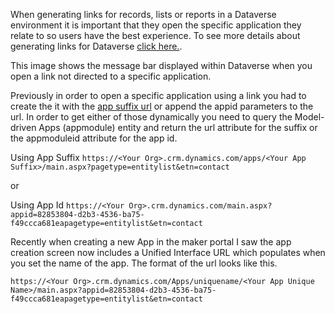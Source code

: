 When generating links for records, lists or reports in a Dataverse environment it is important that they open the specific application they relate to so users have the best experience. To see more details about generating links for Dataverse [click here.](https://docs.microsoft.com/en-us/dynamics365/customerengagement/on-premises/developer/open-forms-views-dialogs-reports-url?view=op-9-1). 

This image shows the message bar displayed within Dataverse when you open a link not directed to a specific application.

Previously in order to open a specific application using a link you had to create the it with the [app suffix url](https://docs.microsoft.com/en-us/dynamics365/customerengagement/on-premises/customize/manage-access-apps-security-roles?view=op-9-1) or append the appid parameters to the url.  In order to get either of those dynamically you need to query the Model-driven Apps (appmodule) entity and return the url attribute for the suffix or the appmoduleid attribute for the app id.

Using App Suffix
``
https://<Your Org>.crm.dynamics.com/apps/<Your App Suffix>/main.aspx?pagetype=entitylist&etn=contact
``

or 

Using App Id
``
https://<Your Org>.crm.dynamics.com/main.aspx?appid=82853804-d2b3-4536-ba75-f49ccca681eapagetype=entitylist&etn=contact
``

Recently when creating a new App in the maker portal I saw the app creation screen now includes a Unified Interface URL which populates when you set the name of the app.  The format of the url looks like this.

``
https://<Your Org>.crm.dynamics.com/Apps/uniquename/<Your App Unique Name>/main.aspx?appid=82853804-d2b3-4536-ba75-f49ccca681eapagetype=entitylist&etn=contact
``
<!--stackedit_data:
eyJoaXN0b3J5IjpbMTUyNzAxMjk5NCwtNjM0ODcyMTI5LC04ND
M3OTk0NzJdfQ==
-->